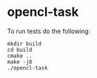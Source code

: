 # opencl-task

To run tests do the following:
```
mkdir build
cd build
cmake ..
make -j8
./opencl-task
```
